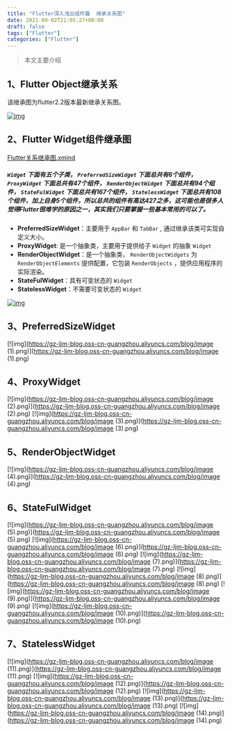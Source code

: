 ```yaml
---
title: "Flutter深入浅出组件篇  继承关系图"
date: 2021-09-02T21:05:27+08:00
draft: false
tags: ["Flutter"]
categories: ["Flutter"]
---
```


> 本文主要介绍

<!--more-->

## 1、Flutter Object继承关系

该继承图为flutter2.2版本最新继承关系图。

 [![img](https://luckly007.oss-cn-beijing.aliyuncs.com/img/Main.png)](https://gz-ljm-blog.oss-cn-guangzhou.aliyuncs.com/blog/Main.png)

## 2、Flutter Widget组件继承图

[Flutter关系继承图.xmind](https://gz-ljm-blog.oss-cn-guangzhou.aliyuncs.com/blog/Flutter继承关系图.xmind)

##### `Widget` 下面有五个子类， `PreferredSizeWidget` 下面总共有6个组件， `ProxyWidget` 下面总共有47个组件， `RenderObjectWidget` 下面总共有94个组件， `StateFulWidget` 下面总共有167个组件， `StatelessWidget` 下面总共有108个组件，加上自身5个组件，所以总共的组件有高达427之多，这可能也是很多人觉得Flutter很难学的原因之一，其实我们只要掌握一些基本常用的可以了。

- **PreferredSizeWidget**：主要用于 `AppBar` 和 `TabBar` , 通过继承该类可实现自定义大小。
- **ProxyWidget**: 是一个抽象类，主要用于提供给子 `Widget` 的抽象 `Widget`
- **RenderObjectWidget**：是一个抽象类， `RenderObjectWidgets` 为 `RenderObjectElements` 提供配置，它包装 `RenderObjects` ，提供应用程序的实际渲染。
- **StateFulWidget**：具有可变状态的 `Widget`
- **StatelessWidget**：不需要可变状态的 `Widget`

[![img](https://gz-ljm-blog.oss-cn-guangzhou.aliyuncs.com/blog/image.png)](https://gz-ljm-blog.oss-cn-guangzhou.aliyuncs.com/blog/image.png)

## 3、**PreferredSizeWidget**

[![img](https://gz-ljm-blog.oss-cn-guangzhou.aliyuncs.com/blog/image (1).png)](https://gz-ljm-blog.oss-cn-guangzhou.aliyuncs.com/blog/image (1).png)

## 4、**ProxyWidget**

[![img](https://gz-ljm-blog.oss-cn-guangzhou.aliyuncs.com/blog/image (2).png)](https://gz-ljm-blog.oss-cn-guangzhou.aliyuncs.com/blog/image (2).png) [![img](https://gz-ljm-blog.oss-cn-guangzhou.aliyuncs.com/blog/image (3).png)](https://gz-ljm-blog.oss-cn-guangzhou.aliyuncs.com/blog/image (3).png)

## 5、**RenderObjectWidget**

[![img](https://gz-ljm-blog.oss-cn-guangzhou.aliyuncs.com/blog/image (4).png)](https://gz-ljm-blog.oss-cn-guangzhou.aliyuncs.com/blog/image (4).png)

## 6、**StateFulWidget**

[![img](https://gz-ljm-blog.oss-cn-guangzhou.aliyuncs.com/blog/image (5).png)](https://gz-ljm-blog.oss-cn-guangzhou.aliyuncs.com/blog/image (5).png) [![img](https://gz-ljm-blog.oss-cn-guangzhou.aliyuncs.com/blog/image (6).png)](https://gz-ljm-blog.oss-cn-guangzhou.aliyuncs.com/blog/image (6).png) [![img](https://gz-ljm-blog.oss-cn-guangzhou.aliyuncs.com/blog/image (7).png)](https://gz-ljm-blog.oss-cn-guangzhou.aliyuncs.com/blog/image (7).png) [![img](https://gz-ljm-blog.oss-cn-guangzhou.aliyuncs.com/blog/image (8).png)](https://gz-ljm-blog.oss-cn-guangzhou.aliyuncs.com/blog/image (8).png) [![img](https://gz-ljm-blog.oss-cn-guangzhou.aliyuncs.com/blog/image (9).png)](https://gz-ljm-blog.oss-cn-guangzhou.aliyuncs.com/blog/image (9).png) [![img](https://gz-ljm-blog.oss-cn-guangzhou.aliyuncs.com/blog/image (10).png)](https://gz-ljm-blog.oss-cn-guangzhou.aliyuncs.com/blog/image (10).png)

## 7、StatelessWidget

[![img](https://gz-ljm-blog.oss-cn-guangzhou.aliyuncs.com/blog/image (11).png)](https://gz-ljm-blog.oss-cn-guangzhou.aliyuncs.com/blog/image (11).png) [![img](https://gz-ljm-blog.oss-cn-guangzhou.aliyuncs.com/blog/image (12).png)](https://gz-ljm-blog.oss-cn-guangzhou.aliyuncs.com/blog/image (12).png) [![img](https://gz-ljm-blog.oss-cn-guangzhou.aliyuncs.com/blog/image (13).png)](https://gz-ljm-blog.oss-cn-guangzhou.aliyuncs.com/blog/image (13).png) [![img](https://gz-ljm-blog.oss-cn-guangzhou.aliyuncs.com/blog/image (14).png)](https://gz-ljm-blog.oss-cn-guangzhou.aliyuncs.com/blog/image (14).png)